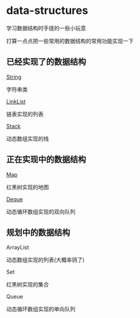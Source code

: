 # data-structures

学习数据结构时手搓的一些小玩意

打算一点点把一些常用的数据结构的常用功能实现一下

## 已经实现了的数据结构

[String](https://github.com/Patrick-Star-CN/first-structures/tree/master/String)

字符串类

[LinkList](https://github.com/Patrick-Star-CN/first-structures/tree/master/LinkList)

链表实现的列表

[Stack](https://github.com/Patrick-Star-CN/first-structures/tree/master/Stack)

动态数组实现的栈

## 正在实现中的数据结构

[Map](https://github.com/Patrick-Star-CN/first-structures/tree/master/Map)

红黑树实现的地图

[Deque](https://github.com/Patrick-Star-CN/first-structures/tree/master/Deque)

动态循环数组实现的双向队列

## 规划中的数据结构

ArrayList

动态数组实现的列表(大概率鸽了)

Set

红黑树实现的集合

Queue

动态循环数组实现的单向队列